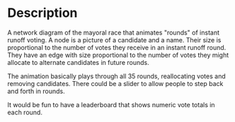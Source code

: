 
# Description

A network diagram of the mayoral race that animates "rounds" of instant runoff voting.
A node is a picture of a candidate and a name.
Their size is proportional to the number of votes they receive in an instant runoff round.
They have an edge with size proportional to the number of votes they might allocate to alternate candidates in future rounds.

The animation basically plays through all 35 rounds, reallocating votes and removing candidates.
There could be a slider to allow people to step back and forth in rounds.

It would be fun to have a leaderboard that shows numeric vote totals in each round.